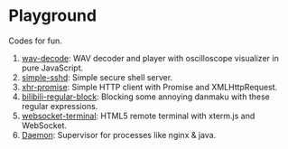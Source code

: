 Playground
==========

Codes for fun.

1. [wav-decode](wav-decode): WAV decoder and player with oscilloscope visualizer in pure JavaScript.
2. [simple-sshd](simple-sshd): Simple secure shell server.
3. [xhr-promise](xhr-promise): Simple HTTP client with Promise and XMLHttpRequest.
4. [bilibili-regular-block](bilibili-regular-block): Blocking some annoying danmaku with these regular expressions.
5. [websocket-terminal](websocket-terminal): HTML5 remote terminal with xterm.js and WebSocket.
6. [Daemon](Daemon): Supervisor for processes like nginx & java.